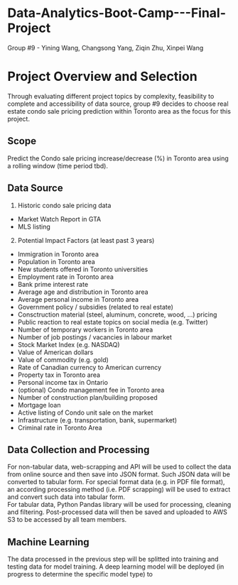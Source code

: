 # Data-Analytics-Boot-Camp---Final-Project
Group #9 - Yining Wang, Changsong Yang, Ziqin Zhu, Xinpei Wang

# Project Overview and Selection
Through evaluating different project topics by complexity, feasibility to complete and accessibility of data source, group #9 decides to choose real estate condo sale pricing prediction within Toronto area as the focus for this project. 

## Scope
Predict the Condo sale pricing increase/decrease (%) in Toronto area using a rolling window (time period tbd).

## Data Source
1. Historic condo sale pricing data  
- Market Watch Report in GTA  
- MLS listing  
2. Potential Impact Factors (at least past 3 years)    
- Immigration in Toronto area  
- Population in Toronto area  
- New students offered in Toronto universities  
- Employment rate in Toronto area
- Bank prime interest rate  
- Average age and distribution in Toronto area  
- Average personal income in Toronto area
- Government policy / subsidies (related to real estate)  
- Consctruction material (steel, aluminum, concrete, wood, ...) pricing  
- Public reaction to real estate topics on social media (e.g. Twitter)  
- Number of temporary workers in Toronto area  
- Number of job postings / vacancies in labour market  
- Stock Market Index (e.g. NASDAQ)  
- Value of American dollars  
- Value of commodity (e.g. gold)  
- Rate of Canadian currency to American currency  
- Property tax in Toronto area  
- Personal income tax in Ontario  
- (optional) Condo management fee in Toronto area   
- Number of construction plan/building proposed  
- Mortgage loan  
- Active listing of Condo unit sale on the market  
- Infrastructure (e.g. transportation, bank, supermarket)  
- Criminal rate in Toronto Area  

## Data Collection and Processing
For non-tabular data, web-scrapping and API will be used to collect the data from online source and then save into JSON format. Such JSON data will be converted to tabular form.  For special format data (e.g. in PDF file format), an according processing method (i.e. PDF scrapping) will be used to extract and convert such data into tabular form.  
For tabular data, Python Pandas library will be used for processing, cleaning and filtering.  Post-processed data will then be saved and uploaded to AWS S3 to be accessed by all team members.   

## Machine Learning
The data processed in the previous step will be splitted into training and testing data for model training. A deep learning model will be deployed (in progress to determine the specific model type) to 
